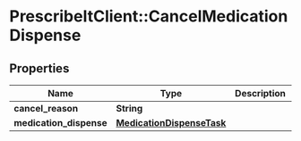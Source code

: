 # PrescribeItClient::CancelMedicationDispense

## Properties
Name | Type | Description | Notes
------------ | ------------- | ------------- | -------------
**cancel_reason** | **String** |  | 
**medication_dispense** | [**MedicationDispenseTask**](MedicationDispenseTask.md) |  | 

